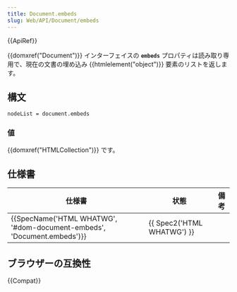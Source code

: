 ```yaml
---
title: Document.embeds
slug: Web/API/Document/embeds
---
```

{{ApiRef}}

{{domxref("Document")}} インターフェイスの **`embeds`** プロパティは読み取り専用で、現在の文書の埋め込み {{htmlelement("object")}} 要素のリストを返します。

## 構文

```
nodeList = document.embeds
```

### 値

{{domxref("HTMLCollection")}} です。

## 仕様書

| 仕様書                                                                                       | 状態                                 | 備考 |
| -------------------------------------------------------------------------------------------- | ------------------------------------ | ---- |
| {{SpecName('HTML WHATWG', '#dom-document-embeds', 'Document.embeds')}} | {{ Spec2('HTML WHATWG') }} |      |

## ブラウザーの互換性

{{Compat}}
